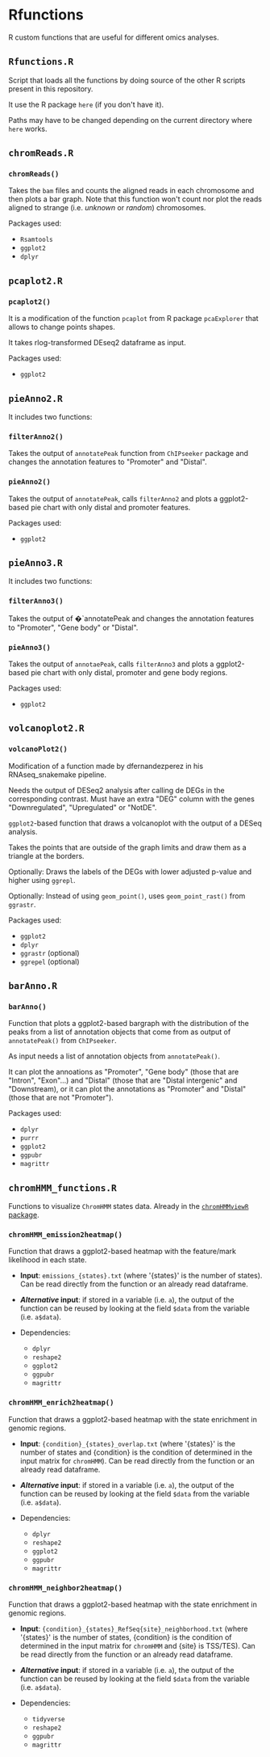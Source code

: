 # Rfunctions

R custom functions that are useful for different omics analyses.

## `Rfunctions.R`

Script that loads all the functions by doing source of the other R scripts present in this repository.

It use the R package `here` (if you don't have it).

Paths may have to be changed depending on the current directory where `here` works.

## `chromReads.R`

### `chromReads()`

Takes the `bam` files and counts the aligned reads in each chromosome and then plots a bar graph.
Note that this function won't count nor plot the reads aligned to strange (i.e. *unknown* or *random*) chromosomes.

Packages used:

* `Rsamtools`
* `ggplot2`
* `dplyr`

## `pcaplot2.R`

### `pcaplot2()`

It is a modification of the function `pcaplot` from R package `pcaExplorer` that allows to change points shapes.

It takes rlog-transformed DEseq2 dataframe as input. 

Packages used:

* `ggplot2`


## `pieAnno2.R`

It includes two functions:
	
### `filterAnno2()`

Takes the output of `annotatePeak` function from `ChIPseeker` package and changes the annotation features to "Promoter" and "Distal". 

### `pieAnno2()` 

Takes the output of `annotatePeak`, calls `filterAnno2` and plots a ggplot2-based pie chart with only distal and promoter features.

Packages used:

* `ggplot2`

## `pieAnno3.R`

It includes two functions:
	
### `filterAnno3()`

Takes the output of �`annotatePeak and changes the annotation features to "Promoter", "Gene body" or "Distal". 

### `pieAnno3()`

Takes the output of `annotaePeak`, calls `filterAnno3` and plots a ggplot2-based pie chart with only distal, promoter and gene body regions. 

Packages used:

* `ggplot2`

## `volcanoplot2.R`

### `volcanoPlot2()`

Modification of a function made by dfernandezperez in his RNAseq_snakemake pipeline.

Needs the output of DESeq2 analysis after calling de DEGs in the corresponding contrast. Must have an extra "DEG" column with the genes "Downregulated", "Upregulated" or "NotDE". 

`ggplot2`-based function that draws a volcanoplot with the output of a DESeq analysis. 

Takes the points that are outside of the graph limits and draw them as a triangle at the borders.

Optionally: Draws the labels of the DEGs with lower adjusted p-value and higher using `ggrepl`.

Optionally: Instead of using `geom_point()`, uses `geom_point_rast()` from `ggrastr`.

Packages used:

* `ggplot2`
* `dplyr`
* `ggrastr` (optional)
* `ggrepel` (optional)

## `barAnno.R`

### `barAnno()`

Function that plots a ggplot2-based bargraph with the distribution of the peaks from a list of annotation objects that come from as output of `annotatePeak()` from `ChIPseeker`.

As input needs a list of annotation objects from `annotatePeak()`.

It can plot the annoations as "Promoter", "Gene body" (those that are "Intron", "Exon"...) and "Distal" (those that are "Distal intergenic" and "Downstream), 
or it can plot the annotations as "Promoter" and "Distal" (those that are not "Promoter").

Packages used:

* `dplyr`
* `purrr`
* `ggplot2`
* `ggpubr`
* `magrittr`

## `chromHMM_functions.R`

Functions to visualize `ChromHMM` states data. Already in the [`chromHMMviewR` package](https://github.com/amitjavilaventura/chromHMMviewR).

### `chromHMM_emission2heatmap()`

Function that draws a ggplot2-based heatmap with the feature/mark likelihood in each state.

* **Input**: `emissions_{states}.txt` (where '{states}' is the number of states). Can be read directly from the function or an already read dataframe. 
* **_Alternative_ input**: if stored in a variable (i.e. `a`), the output of the function can be reused by looking at the field `$data` from the variable (i.e. `a$data`).
* Dependencies:

  + `dplyr`
  + `reshape2`
  + `ggplot2`
  + `ggpubr`
  + `magrittr`
 
### `chromHMM_enrich2heatmap()`

Function that draws a ggplot2-based heatmap with the state enrichment in genomic regions.

* **Input**: `{condition}_{states}_overlap.txt` (where '{states}' is the number of states and {condition} is the condition of determined in the input matrix for `chromHMM`). Can be read directly from the function or an already read dataframe. 
* **_Alternative_ input**: if stored in a variable (i.e. `a`), the output of the function can be reused by looking at the field `$data` from the variable (i.e. `a$data`).
* Dependencies:

  + `dplyr`
  + `reshape2`
  + `ggplot2`
  + `ggpubr`
  + `magrittr`

### `chromHMM_neighbor2heatmap()`

Function that draws a ggplot2-based heatmap with the state enrichment in genomic regions.

* **Input**: `{condition}_{states}_RefSeq{site}_neighborhood.txt` (where '{states}' is the number of states, {condition} is the condition of determined in the input matrix for `chromHMM` and {site} is TSS/TES). Can be read directly from the function or an already read dataframe. 
* **_Alternative_ input**: if stored in a variable (i.e. `a`), the output of the function can be reused by looking at the field `$data` from the variable (i.e. `a$data`).
* Dependencies:

  + `tidyverse`
  + `reshape2`
  + `ggpubr`
  + `magrittr`
